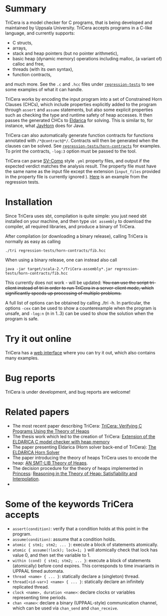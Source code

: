 # Summary
TriCera is a model checker for C programs, that is being developed and maintained by Uppsala University. TriCera accepts programs in a C-like language, and currently supports:
* C structs, 
* arrays, 
* stack and heap pointers (but no pointer arithmetic),
* basic heap (dynamic memory) operations including malloc, (a variant of) calloc and free,
* threads (with its own syntax),
* function contracts,

and much more. See the `.c` and `.hcc` files under [`regression-tests`](https://github.com/uuverifiers/tricera/tree/master/regression-tests) to see some examples of what it can handle.

TriCera works by encoding the input program into a set of Constrained Horn Clauses (CHCs), which include properties explicitly added to the program through `assert` and `assume` statements, but also some explicit properties such as checking the type and runtime safety of heap accesses. It then passes the generated CHCs to [Eldarica](https://github.com/uuverifiers/eldarica) for solving. This is similar to, for instance, what [JayHorn](https://jayhorn.github.io/jayhorn/) does for Java.

TriCera can also automatically generate function contracts for functions annotated with `/*@contract@*/`. Contracts will then be generated when the clauses can be solved. See [`regression-tests/horn-contracts`](https://github.com/uuverifiers/tricera/tree/master/regression-tests/horn-contracts) for examples. To print the contracts, `-log:3` option must be passed to the tool.

TriCera can parse [SV-Comp](https://sv-comp.sosy-lab.org/) style `.yml` property files, and output if the expected verdict matches the analysis result. The property file must have the same name as the input file except the extension (`input_files` provided in the property file is currently ignored ). [Here](https://github.com/uuverifiers/tricera/blob/master/regression-tests/horn-hcc-heap/memtrack-01.yml) is an example from the regression tests.

# Installation
Since TriCera uses sbt, compilation is quite simple: you just need sbt installed on your machine, and then type `sbt assembly` to download the compiler, all required libraries, and produce a binary of TriCera.

After compilation (or downloading a binary release), calling TriCera is normally as easy as calling

`./tri regression-tests/horn-contracts/fib.hcc`

When using a binary release, one can instead also call

`java -jar target/scala-2.*/TriCera-assembly*.jar regression-tests/horn-contracts/fib.hcc`

This currently does not work - will be updated: ~~You can use the script tri-client instead of tri in order to run TriCera in a server-client mode, which significantly speeds up processing of multiple problems.~~

A full list of options can be obtained by calling ./tri -h.
In particular, the options `-cex` can be used to show a counterexample when the program is unsafe, and `-log:n` (n in 1..3) can be used to show the solution when the program is safe.

# Try it out online
TriCera has a [web interface](http://logicrunch.it.uu.se:4096/~zafer/tricera/) where you can try it out, which also contains many examples.

# Bug reports
TriCera is under development, and bug reports are welcome!

# Related papers
* The most recent paper describing TriCera: [TriCera: Verifying C Programs Using the Theory of Heaps](https://repositum.tuwien.at/handle/20.500.12708/81374)
* The thesis work which led to the creation of TriCera: [Extension of the ELDARICA C model checker with heap memory
](http://uu.diva-portal.org/smash/record.jsf?dswid=3650&pid=diva2%3A1373067)
* The paper presenting Eldarica (Horn solver back-end of TriCera): [The ELDARICA Horn Solver](https://ieeexplore.ieee.org/document/8603013)
* The paper introducing the theory of heaps TriCera uses to encode the heap: [AN SMT-LIB Theory of Heaps](http://ceur-ws.org/Vol-3185/paper1180.pdf).
* The decision procedure for the theory of heaps implemented in [Princess](http://www.philipp.ruemmer.org/princess.shtml): [Reasoning in the Theory of Heap: Satisfiability and Interpolation](https://link.springer.com/chapter/10.1007%2F978-3-030-68446-4_9).
* 
# Some of the keywords TriCera accepts
* `assert(condition)`: verify that a condition holds at this point in the program.
* `assume(condition)`: assume that a condition holds.
* `atomic { stm1; stm2; ... }`: execute a block of statements atomically. 
* `atomic { assume(!lock); lock=1; }` will atomically check that lock has value 0, and then set the variable to 1.
* `within (cond) { stm1; stm2; ... }`: execute a block of statements (atomically) before cond expires. This corresponds to time invariants in UPPAAL timed automata.
* `thread <name> { ... }`: statically declare a (singleton) thread.
* `thread[<id-var>] <name> { ... }`: statically declare an infinitely replicated thread.
* `clock <name>, duration <name>`: declare clocks or variables representing time periods.
* `chan <name>`: declare a binary (UPPAAL-style) communication channel, which can be used via `chan_send` and `chan_receive`.
